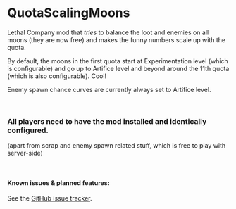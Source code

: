 # QuotaScalingMoons

Lethal Company mod that *tries* to balance the loot and enemies on all moons (they are now free) and makes the funny numbers scale up with the quota.

By default, the moons in the first quota start at Experimentation level (which is configurable) and go up to Artifice level and beyond around the 11th quota (which is also configurable). Cool!

Enemy spawn chance curves are currently always set to Artifice level.

<br>

### All players need to have the mod installed and identically configured.

(apart from scrap and enemy spawn related stuff, which is free to play with server-side)

<br>

#### Known issues & planned features:

See the [GitHub issue tracker](https://github.com/Kamppix/QuotaScalingMoons/issues/).
